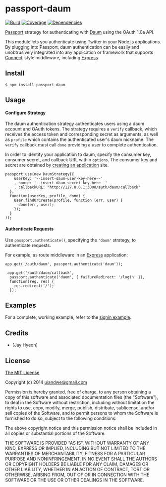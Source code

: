 # passport-daum

[![Build](https://travis-ci.org/jaredhanson/passport-twitter.png)](http://travis-ci.org/jaredhanson/passport-twitter)
[![Coverage](https://coveralls.io/repos/jaredhanson/passport-twitter/badge.png)](https://coveralls.io/r/jaredhanson/passport-twitter)
[![Dependencies](https://david-dm.org/jaredhanson/passport-twitter.png)](http://david-dm.org/jaredhanson/passport-twitter)


[Passport](http://passportjs.org/) strategy for authenticating with [Daum](http://daum.net/)
using the OAuth 1.0a API.

This module lets you authenticate using Twitter in your Node.js applications.
By plugging into Passport, daum authentication can be easily and
unobtrusively integrated into any application or framework that supports
[Connect](http://www.senchalabs.org/connect/)-style middleware, including
[Express](http://expressjs.com/).

## Install

    $ npm install passport-daum

## Usage

#### Configure Strategy

The daum authentication strategy authenticates users using a daum account
and OAuth tokens.  The strategy requires a `verify` callback, which receives the
access token and corresponding secret as arguments, as well as `profile` which
contains the authenticated user's daum nickname.   The `verify` callback must
call `done` providing a user to complete authentication.

In order to identify your application to daum, specify the consumer key,
consumer secret, and callback URL within `options`.  The consumer key and secret
are obtained by [creating an application](http://dna.daum.net) site.

    passport.use(new DaumStrategy({
        userKey: '--insert-daum-user-key-here--'
        , nonce: '--insert-daum-secret-key-here--'
        , callbackURL: "http://127.0.0.1:3000/auth/daum/callback"
      },
      function(userKey, profile, done) {
        User.findOrCreate(profile, function (err, user) {
          done(err, user);
        });
      }
    ));
  

#### Authenticate Requests

Use `passport.authenticate()`, specifying the `'daum'` strategy, to
authenticate requests.

For example, as route middleware in an [Express](http://expressjs.com/)
application:

    app.get('/auth/daum', passport.authenticate('daum'));

     app.get('/auth/daum/callback',
      passport.authenticate('daum', { failureRedirect: '/login' }),
      function(req, res) {
        res.redirect('/');
      });

## Examples

For a complete, working example, refer to the [signin example](https://github.com/uiandwe/passport-daum-example).


## Credits

  - [Jay Hyeon]

## License

[The MIT License](http://opensource.org/licenses/MIT)

Copyright (c) 2014 uiandwe@gmail.com

Permission is hereby granted, free of charge, to any person obtaining a copy of this software and associated documentation files (the "Software"), to deal in the Software without restriction, including without limitation the rights to use, copy, modify, merge, publish, distribute, sublicense, and/or sell copies of the Software, and to permit persons to whom the Software is furnished to do so, subject to the following conditions:

The above copyright notice and this permission notice shall be included in all copies or substantial portions of the Software.

THE SOFTWARE IS PROVIDED "AS IS", WITHOUT WARRANTY OF ANY KIND, EXPRESS OR IMPLIED, INCLUDING BUT NOT LIMITED TO THE WARRANTIES OF MERCHANTABILITY, FITNESS FOR A PARTICULAR PURPOSE AND NONINFRINGEMENT. IN NO EVENT SHALL THE AUTHORS OR COPYRIGHT HOLDERS BE LIABLE FOR ANY CLAIM, DAMAGES OR OTHER LIABILITY, WHETHER IN AN ACTION OF CONTRACT, TORT OR OTHERWISE, ARISING FROM, OUT OF OR IN CONNECTION WITH THE SOFTWARE OR THE USE OR OTHER DEALINGS IN THE SOFTWARE.

